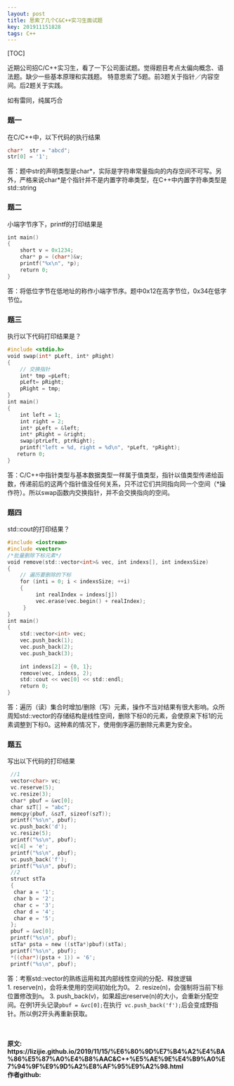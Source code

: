 ```yaml
---
layout: post
title: 思索了几个C&C++实习生面试题
key: 201911151828
tags: C++
---
```


[TOC]

近期公司招C/C++实习生，看了一下公司面试题。觉得题目考点太偏向概念、语法题。缺少一些基本原理和实践题。
特意思索了5题。前3题关于指针／内容空间。后2题关于实践。

如有雷同，纯属巧合

### 题一

在C/C++中，以下代码的执行结果
```c
char*  str = "abcd";
str[0] = '1';
```
答：题中str的声明类型是char*，实际是字符串常量指向的内存空间不可写。另外，严格来说char*是个指针并不是内置字符串类型，在C++中内置字符串类型是std::string

### 题二

小端字节序下，printf的打印结果是
```c
int main()
{
    short v = 0x1234;
    char* p = (char*)&v;
    printf("%x\n", *p);
    return 0;
}
```
答：将低位字节在低地址的称作小端字节序。题中0x12在高字节位，0x34在低字节位。
 
### 题三

执行以下代码打印结果是？
```c
#include <stdio.h>
void swap(int* pLeft, int* pRight)
{
    // 交换指针
    int* tmp =pLeft;
    pLeft= pRight;    
    pRight = tmp;  
}
int main()
{
    int left = 1;
    int right = 2;
    int* pLeft = &left;
    int* pRight = &right;
    swap(ptrLeft, ptrRight);
    printf("left = %d, right = %d\n", *pLeft, *pRight);
   return 0;      
}
```
答：C/C++中指针类型与基本数据类型一样属于值类型，指针以值类型传递给函数，传递前后的这两个指针值没任何关系，只不过它们共同指向同一个空间（*操作符）。所以swap函数内交换指针，并不会交换指向的空间。

### 题四

std::cout的打印结果？
```c
#include <iostream>
#include <vector>
/*批量删除下标元素*/
void remove(std::vector<int>& vec, int indexs[], int indexsSize)
{
    // 遍历要删除的下标
    for (inti = 0; i < indexsSize; ++i)
    {
         int realIndex = indexs[j])
         vec.erase(vec.begin() + realIndex);
     }
}
int main()
{
    std::vector<int> vec;
    vec.push_back(1);
    vec.push_back(2);
    vec.push_back(3);
    
    int indexs[2] = {0, 1};
    remove(vec, indexs, 2);
    std::cout << vec[0] << std::endl;
    return 0;
}
```
答：遍历（读）集合时增加/删除（写）元素，操作不当对结果有很大影响。众所周知std::vector的存储结构是线性空间，删除下标0的元素，会使原来下标1的元素调整到下标0。这种素的情况下，使用倒序遍历删除元素更为安全。

### 题五

写出以下代码的打印结果
```c
 //1
 vector<char> vc;
 vc.reserve(5);
 vc.resize(3);
 char* pbuf = &vc[0];
 char szT[] = "abc";
 memcpy(pbuf, &szT, sizeof(szT));
 printf("%s\n", pbuf);
 vc.push_back('d');
 vc.resize(5);
 printf("%s\n", pbuf);
 vc[4] = 'e';
 printf("%s\n", pbuf);
 vc.push_back('f');
 printf("%s\n", pbuf);
 //2
 struct stTa
 {
  char a = '1';
  char b = '2';
  char c = '3';
  char d = '4';
  char e = '5';
 };
 pbuf = &vc[0];
 printf("%s\n", pbuf);
 stTa* psta = new ((stTa*)pbuf)(stTa);
 printf("%s\n", pbuf);
 *((char*)(psta + 1)) = '6';
 printf("%s\n", pbuf);
```
答：考察std::vector<T>的熟练运用和其内部线性空间的分配、释放逻辑
1. reserve(n)，会将未使用的空间初始化为0。
2. resize(n)，会强制将当前下标位置修改到n。
3. push_back(v)，如果超出reserve(n)的大小，会重新分配空间。在例1开头记录`pbuf = &vc[0];`在执行` vc.push_back('f');`后会变成野指针。所以例2开头再重新获取。



<br>	
<br>	
<b>原文:<br>
https://lizijie.github.io/2019/11/15/%E6%80%9D%E7%B4%A2%E4%BA%86%E5%87%A0%E4%B8%AAC&C++%E5%AE%9E%E4%B9%A0%E7%94%9F%E9%9D%A2%E8%AF%95%E9%A2%98.html
<br>
作者github:<br>	
<https://github.com/lizijie>	
</b>
